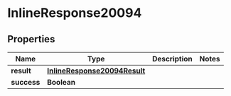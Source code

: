 # InlineResponse20094

## Properties
Name | Type | Description | Notes
------------ | ------------- | ------------- | -------------
**result** | [**InlineResponse20094Result**](InlineResponse20094Result.md) |  | 
**success** | **Boolean** |  | 
